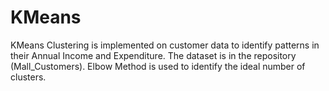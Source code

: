 # KMeans
KMeans Clustering is implemented on customer data to identify patterns in their Annual Income and Expenditure. The dataset is in the repository (Mall_Customers). Elbow Method is used to identify the ideal number of clusters. 

